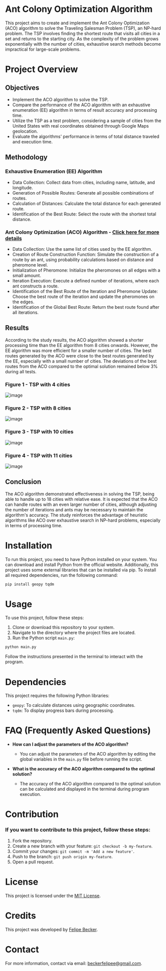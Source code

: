 # Ant Colony Optimization Algorithm
This project aims to create and implement the Ant Colony Optimization (ACO) algorithm to solve the Traveling Salesman Problem (TSP), an NP-hard problem. The TSP involves finding the shortest route that visits all cities in a set and returns to the starting city. As the complexity of the problem grows exponentially with the number of cities, exhaustive search methods become impractical for large-scale problems.

# Project Overview

## Objectives
- Implement the ACO algorithm to solve the TSP.
- Compare the performance of the ACO algorithm with an exhaustive enumeration (EE) algorithm in terms of result accuracy and processing time.
- Utilize the TSP as a test problem, considering a sample of cities from the United States with real coordinates obtained through Google Maps geolocation.
- Evaluate the algorithms' performance in terms of total distance traveled and execution time.
  
## Methodology
### Exhaustive Enumeration (EE) Algorithm
- Data Collection: Collect data from cities, including name, latitude, and longitude.
- Generation of Possible Routes: Generate all possible combinations of routes.
- Calculation of Distances: Calculate the total distance for each generated route.
- Identification of the Best Route: Select the route with the shortest total distance.
### Ant Colony Optimization (ACO) Algorithm - [Click here for more details](ACO_Methodology.md)
- Data Collection: Use the same list of cities used by the EE algorithm.
- Creation of Route Construction Function: Simulate the construction of a route by an ant, using probability calculations based on distance and pheromone level.
- Initialization of Pheromone: Initialize the pheromones on all edges with a small amount.
- Iteration Execution: Execute a defined number of iterations, where each ant constructs a route.
- Identification of the Best Route of the Iteration and Pheromone Update: Choose the best route of the iteration and update the pheromones on the edges.
- Identification of the Global Best Route: Return the best route found after all iterations.

## Results
According to the study results, the ACO algorithm showed a shorter processing time than the EE algorithm from 8 cities onwards. However, the EE algorithm was more efficient for a smaller number of cities. The best routes generated by the ACO were close to the best routes generated by the EE, especially with a small number of cities. The deviations of the best routes from the ACO compared to the optimal solution remained below 3% during all tests.

### Figure 1 - TSP with 4 cities
![image](https://github.com/beckerfelipee/Ant-Colony-Optimization-Algorithm/assets/94445094/9fe72c52-e666-49f7-ad85-ebd5a7e7f155)

### Figure 2 - TSP with 8 cities
![image](https://github.com/beckerfelipee/Ant-Colony-Optimization-Algorithm/assets/94445094/47269acf-9171-408b-be90-4dcc8c5a600d)

### Figure 3 - TSP with 10 cities
![image](https://github.com/beckerfelipee/Ant-Colony-Optimization-Algorithm/assets/94445094/82d87d8f-90de-4dc1-85ca-8399c9808273)

### Figure 4 - TSP with 11 cities
![image](https://github.com/beckerfelipee/Ant-Colony-Optimization-Algorithm/assets/94445094/e9fe4827-bd22-4811-9226-434b70b1510f)

## Conclusion
The ACO algorithm demonstrated effectiveness in solving the TSP, being able to handle up to 18 cities with relative ease. It is expected that the ACO can handle routes with an even larger number of cities, although adjusting the number of iterations and ants may be necessary to maintain the algorithm's accuracy. The study reinforces the advantage of heuristic algorithms like ACO over exhaustive search in NP-hard problems, especially in terms of processing time.

# Installation

To run this project, you need to have Python installed on your system. You can download and install Python from the official website.
Additionally, this project uses some external libraries that can be installed via pip. To install all required dependencies, run the following command:

```bash
pip install geopy tqdm
```

# Usage

To use this project, follow these steps:

1. Clone or download this repository to your system.
2. Navigate to the directory where the project files are located.
3. Run the Python script `main.py`:

```bash
python main.py
```

Follow the instructions presented in the terminal to interact with the program.

# Dependencies

This project requires the following Python libraries:

- `geopy`: To calculate distances using geographic coordinates.
- `tqdm`: To display progress bars during processing.

# FAQ (Frequently Asked Questions)

- **How can I adjust the parameters of the ACO algorithm?**
  - You can adjust the parameters of the ACO algorithm by editing the global variables in the `main.py` file before running the script.

- **What is the accuracy of the ACO algorithm compared to the optimal solution?**
  - The accuracy of the ACO algorithm compared to the optimal solution can be calculated and displayed in the terminal during program execution.

# Contribution

### If you want to contribute to this project, follow these steps:
1. Fork the repository.
2. Create a new branch with your feature: `git checkout -b my-feature`.
3. Commit your changes: `git commit -m 'Add a new feature'`.
4. Push to the branch: `git push origin my-feature`.
5. Open a pull request.

# License

This project is licensed under the [MIT License](LICENSE).

# Credits

This project was developed by [Felipe Becker](https://github.com/beckerfelipee).

# Contact

For more information, contact via email: beckerfelipee@gmail.com.


